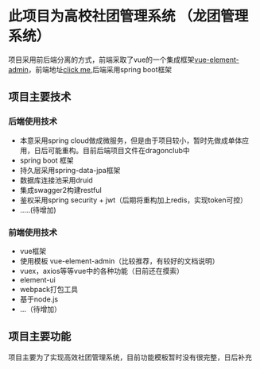 # 此项目为高校社团管理系统 （龙团管理系统）
   项目采用前后端分离的方式，前端采取了vue的一个集成框架[vue-element-admin](https://panjiachen.github.io/vue-element-admin-site/zh/guide/#%E5%8A%9F%E8%83%BD)，前端地址[click me](https://github.com/DragonChenCL/corporationManagement_UI),后端采用spring boot框架
## 项目主要技术
### 后端使用技术
* 本意采用spring cloud做成微服务，但是由于项目较小，暂时先做成单体应用，日后可能重构。目前后端项目文件在dragonclub中
* spring boot 框架
* 持久层采用spring-data-jpa框架
* 数据库连接池采用druid
* 集成swagger2构建restful
* 鉴权采用spring security + jwt（后期将重构加上redis，实现token可控）
* .....(待增加)
### 前端使用技术
* vue框架
* 使用模板 vue-element-admin（比较推荐，有较好的文档说明）
* vuex，axios等等vue中的各种功能（目前还在摸索）
* element-ui
* webpack打包工具
* 基于node.js
* ...（待增加）
## 项目主要功能
项目主要为了实现高效社团管理系统，目前功能模板暂时没有很完整，日后补充
